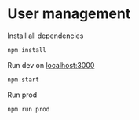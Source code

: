 # User management

Install all dependencies

```sh
npm install
```

Run dev on [localhost:3000](http://localhost:3000/)

```sh
npm start
```
Run prod

```sh
npm run prod
```
